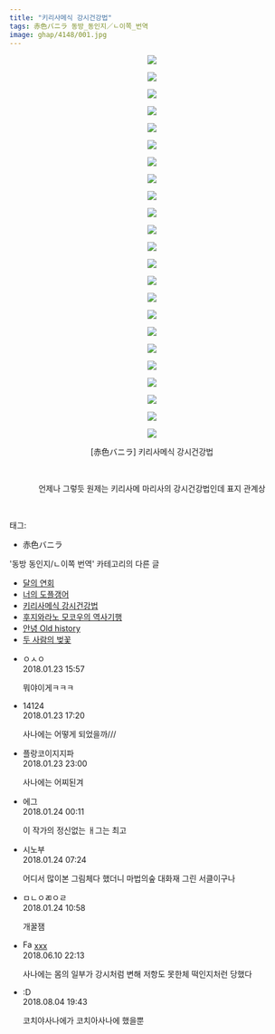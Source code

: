 ```yaml
---
title: "키리사메식 강시건강법"
tags: 赤色バニラ 동방_동인지／ㄴ이쪽_번역
image: ghap/4148/001.jpg
---
```

<div class="article">
<p style="text-align: center; clear: none; float: none;"><img src="{{ site.nasurl }}/ghap/4148/001.jpg"/></p>
<p style="text-align: center; clear: none; float: none;"><img src="{{ site.nasurl }}/ghap/4148/002.jpg"/></p>
<p style="text-align: center; clear: none; float: none;"><img src="{{ site.nasurl }}/ghap/4148/003.jpg"/></p>
<p style="text-align: center; clear: none; float: none;"><img src="{{ site.nasurl }}/ghap/4148/004.jpg"/></p>
<p style="text-align: center; clear: none; float: none;"><img src="{{ site.nasurl }}/ghap/4148/005.jpg"/></p>
<p style="text-align: center; clear: none; float: none;"><img src="{{ site.nasurl }}/ghap/4148/006.jpg"/></p>
<p style="text-align: center; clear: none; float: none;"><img src="{{ site.nasurl }}/ghap/4148/007.jpg"/></p>
<p style="text-align: center; clear: none; float: none;"><img src="{{ site.nasurl }}/ghap/4148/008.jpg"/></p>
<p style="text-align: center; clear: none; float: none;"><img src="{{ site.nasurl }}/ghap/4148/009.jpg"/></p>
<p style="text-align: center; clear: none; float: none;"><img src="{{ site.nasurl }}/ghap/4148/010.jpg"/></p>
<p style="text-align: center; clear: none; float: none;"><img src="{{ site.nasurl }}/ghap/4148/011.jpg"/></p>
<p style="text-align: center; clear: none; float: none;"><img src="{{ site.nasurl }}/ghap/4148/012.jpg"/></p>
<p style="text-align: center; clear: none; float: none;"><img src="{{ site.nasurl }}/ghap/4148/013.jpg"/></p>
<p style="text-align: center; clear: none; float: none;"><img src="{{ site.nasurl }}/ghap/4148/014.jpg"/></p>
<p style="text-align: center; clear: none; float: none;"><img src="{{ site.nasurl }}/ghap/4148/015.jpg"/></p>
<p style="text-align: center; clear: none; float: none;"><img src="{{ site.nasurl }}/ghap/4148/016.jpg"/></p>
<p style="text-align: center; clear: none; float: none;"><img src="{{ site.nasurl }}/ghap/4148/017.jpg"/></p>
<p style="text-align: center; clear: none; float: none;"><img src="{{ site.nasurl }}/ghap/4148/018.jpg"/></p>
<p style="text-align: center; clear: none; float: none;"><img src="{{ site.nasurl }}/ghap/4148/019.jpg"/></p>
<p style="text-align: center; clear: none; float: none;"><img src="{{ site.nasurl }}/ghap/4148/020.jpg"/></p>
<p style="text-align: center; clear: none; float: none;"><img src="{{ site.nasurl }}/ghap/4148/021.jpg"/></p>
<p style="text-align: center; clear: none; float: none;"><img src="{{ site.nasurl }}/ghap/4148/022.jpg"/></p>
<p style="text-align: center; clear: none; float: none;"><img src="{{ site.nasurl }}/ghap/4148/023.jpg"/></p>
<p style="text-align: center; clear: none; float: none;">[赤色バニラ] 키리사메식 강시건강법</p>
<p style="text-align: center; clear: none; float: none;"><br/></p>
<p style="text-align: center; clear: none; float: none;">언제나 그렇듯 원제는 키리사메 마리사의 강시건강법인데 표지 관계상</p>
<p><br/></p>
</div><div class="tagTrail">
<p>태그: </p>
<ul>
<li>赤色バニラ</li>
</ul>
</div><div class="another">
<p>'동방 동인지/ㄴ이쪽 번역' 카테고리의 다른 글</p>
<ul>
<li><a href="/2018-02-10-ghap_4186">달의 연회</a></li>
<li><a href="/2018-02-03-ghap_4158">너의 도플갱어</a></li>
<li><a href="/2018-01-23-ghap_4148">키리사메식 강시건강법</a></li>
<li><a href="/2018-01-21-ghap_4143">후지와라노 모코우의 역사기행</a></li>
<li><a href="/2018-01-18-ghap_4137">안녕 Old history</a></li>
<li><a href="/2018-01-15-ghap_4136">두 사람의 벚꽃</a></li>
</ul>
</div><div class="cb_module cb_fluid">
<div class="cb_wrt cb_profile">
<div class="comment">
<ul>
<li class="cb_thumb_off" id="comment15180946">
<div class="cb_comment_area">
<div class="cb_info_area">
<div class="cb_section">
<span class="cb_nick_name">ㅇㅅㅇ</span>
</div>
<div class="cb_section">
<span class="cb_date">2018.01.23 15:57 </span>
</div>
</div>
<div class="cb_dsc_comment">
<p class="cb_dsc">
											뭐야이게ㅋㅋㅋ
										</p>
</div>
</div></li>
<li class="cb_thumb_off" id="comment15181003">
<div class="cb_comment_area">
<div class="cb_info_area">
<div class="cb_section">
<span class="cb_nick_name">14124</span>
</div>
<div class="cb_section">
<span class="cb_date">2018.01.23 17:20 </span>
</div>
</div>
<div class="cb_dsc_comment">
<p class="cb_dsc">
											사나에는 어떻게 되었을까///
										</p>
</div>
</div></li>
<li class="cb_thumb_off" id="comment15181210">
<div class="cb_comment_area">
<div class="cb_info_area">
<div class="cb_section">
<span class="cb_nick_name">플랑코이지지파</span>
</div>
<div class="cb_section">
<span class="cb_date">2018.01.23 23:00 </span>
</div>
</div>
<div class="cb_dsc_comment">
<p class="cb_dsc">
											사나에는 어찌된겨
										</p>
</div>
</div></li>
<li class="cb_thumb_off" id="comment15181273">
<div class="cb_comment_area">
<div class="cb_info_area">
<div class="cb_section">
<span class="cb_nick_name">에그</span>
</div>
<div class="cb_section">
<span class="cb_date">2018.01.24 00:11 </span>
</div>
</div>
<div class="cb_dsc_comment">
<p class="cb_dsc">
											이 작가의 정신없는 ㅐ그는 최고
										</p>
</div>
</div></li>
<li class="cb_thumb_off" id="comment15181532">
<div class="cb_comment_area">
<div class="cb_info_area">
<div class="cb_section">
<span class="cb_nick_name">시노부</span>
</div>
<div class="cb_section">
<span class="cb_date">2018.01.24 07:24 </span>
</div>
</div>
<div class="cb_dsc_comment">
<p class="cb_dsc">
											어디서 많이본 그림체다 했더니 마법의숲 대화재  그린 서클이구나
										</p>
</div>
</div></li>
<li class="cb_thumb_off" id="comment15181702">
<div class="cb_comment_area">
<div class="cb_info_area">
<div class="cb_section">
<span class="cb_nick_name">ㅁㄴㅇㄻㅇㄹ</span>
</div>
<div class="cb_section">
<span class="cb_date">2018.01.24 10:58 </span>
</div>
</div>
<div class="cb_dsc_comment">
<p class="cb_dsc">
											개꿀잼
										</p>
</div>
</div></li>
<li class="cb_thumb_off" id="comment15268961">
<div class="cb_comment_area">
<div class="cb_info_area">
<div class="cb_section">
<span class="cb_nick_name"><img alt="Favicon of http://qksxodid12@naver.com" height="16" onerror="this.onerror=null;this.parentNode.removeChild(this)" src="http://naver.com/favicon.ico" width="16"/> <a href="http://qksxodid12@naver.com" onclick="return openLinkInNewWindow(this)">xxx</a></span>
</div>
<div class="cb_section">
<span class="cb_date">2018.06.10 22:13 </span>
</div>
</div>
<div class="cb_dsc_comment">
<p class="cb_dsc">
											사나에는 몸의 일부가 강시처럼 변해 저항도 못한체 떡인지처런 당했다
										</p>
</div>
</div></li>
<li class="cb_thumb_off" id="comment15300729">
<div class="cb_comment_area">
<div class="cb_info_area">
<div class="cb_section">
<span class="cb_nick_name">:D</span>
</div>
<div class="cb_section">
<span class="cb_date">2018.08.04 19:43 </span>
</div>
</div>
<div class="cb_dsc_comment">
<p class="cb_dsc">
											코치야사나에가 코치아사나에 했을뿐
										</p>
</div>
</div></li>
</ul>
</div>
</div><!-- commentList close -->
</div>